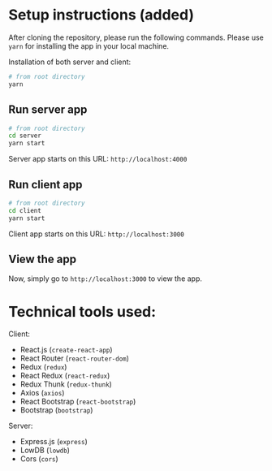 # Setup instructions (added)

After cloning the repository, please run the following commands. Please use `yarn` for installing the app in your local machine.

Installation of both server and client:

```bash
# from root directory
yarn
```

## Run server app

```bash
# from root directory
cd server
yarn start
```

Server app starts on this URL: `http://localhost:4000`

## Run client app

```bash
# from root directory
cd client
yarn start
```

Client app starts on this URL: `http://localhost:3000`

## View the app

Now, simply go to `http://localhost:3000` to view the app.

# Technical tools used:

Client:

- React.js (`create-react-app`)
- React Router (`react-router-dom`)
- Redux (`redux`)
- React Redux (`react-redux`)
- Redux Thunk (`redux-thunk`)
- Axios (`axios`)
- React Bootstrap (`react-bootstrap`)
- Bootstrap (`bootstrap`)

Server:

- Express.js (`express`)
- LowDB (`lowdb`)
- Cors (`cors`)
